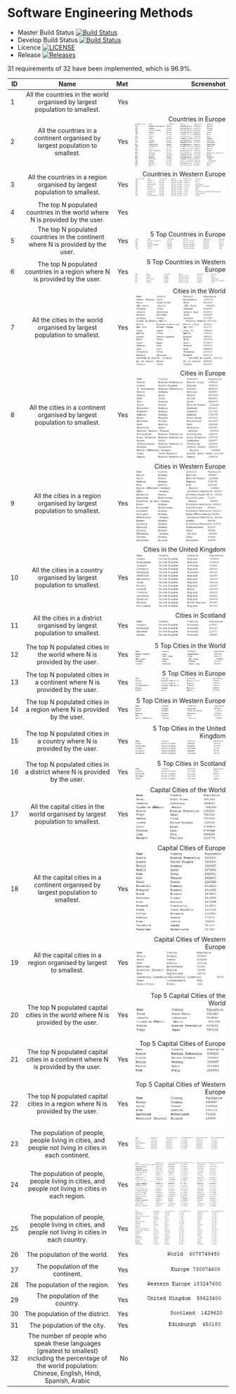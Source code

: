 # Software Engineering Methods

- Master Build Status [![Build Status](https://travis-ci.org/RyanHeadley/sem.svg?branch=master)](https://travis-ci.org/RyanHeadley/sem)
- Develop Build Status [![Build Status](https://travis-ci.org/RyanHeadley/sem.svg?branch=develop)](https://travis-ci.org/RyanHeadley/sem)
- Licence [![LICENSE](https://img.shields.io/github/license/RyanHeadley/sem.svg?style=flat-square)](https://github.com/RyanHeadley/sem/blob/master/LICENSE)
- Release [![Releases](https://img.shields.io/github/release/RyanHeadley/sem/all.svg?style=flat-square)](https://github.com/RyanHeadley/sem/releases)

31 requirements of 32 have been implemented, which is 96.9%.

| ID |                                 Name                                         |  Met   | Screenshot |
|----|:----------------------------------------------------------------------------:|-------:|-----------:|
| 1  | All the countries in the world organised by largest population to smallest.  |  Yes   |            |
| 2  | All the countries in a continent organised by largest population to smallest.|  Yes   |Countries in Europe ![continentCountries](continentCountries.png)           |
| 3  | All the countries in a region organised by largest population to smallest.   |  Yes   |Countries in Western Europe![regionCountries](regionCountries.png)         |
| 4  | The top N populated countries in the world where N is provided by the user.  | Yes |            |
| 5  | The top N populated countries in the continent where N is provided by the user.  | Yes |5 Top Countries in Europe ![userContinentCountries](userContinentCountries.png)           |
| 6  | The top N populated countries in a region where N is provided by the user.   | Yes |5 Top Countries in Western Europe ![userRegionCountries](userRegionCountries.png)            |
| 7  | All the cities in the world organised by largest population to smallest.     |  Yes   |Cities in the World ![worldCities](worldCities.png)           |
| 8  | All the cities in a continent organised by largest population to smallest.   |  Yes   |Cities in Europe ![continentCities](continentCities.png)          |
| 9  | All the cities in a region organised by largest population to smallest.      |  Yes   |Cities in Western Europe ![regionCities](regionCities.png)           |
| 10 | All the cities in a country organised by largest population to smallest.     |  Yes   |Cities in the United Kingdom ![countryCities](countryCities.png)          |
| 11 | All the cities in a district organised by largest population to smallest.    |  Yes   |Cities in Scotland ![districtCities](districtCities.png)          |
| 12 | The top N populated cities in the world where N is provided by the user.     | Yes |5 Top Cities in the World ![userWorldCities](userWorldCities.png)            |
| 13 | The top N populated cities in a continent where N is provided by the user.   | Yes |5 Top Cities in Europe ![userContinentCities](userContinentCities.png)            |
| 14 | The top N populated cities in a region where N is provided by the user.      | Yes |5 Top Cities in Western Europe ![userRegionCities](userRegionCities.png)             |
| 15 | The top N populated cities in a country where N is provided by the user.     | Yes |5 Top Cities in the United Kingdom ![userCountryCities](userCountryCities.png)            |
| 16 | The top N populated cities in a district where N is provided by the user.    | Yes |5 Top Cities in Scotland ![userDistrictCities](userDistrictCities.png)             |
| 17 | All the capital cities in the world organised by largest population to smallest.  |  Yes   |Capital Cities of the World ![worldCapitalCities](worldCapitalCities.png)           |
| 18 | All the capital cities in a continent organised by largest population to smallest.|  Yes   |Capital Cities of Europe ![continentCapitalCities](continentCapitalCities.png)           |
| 19 | All the capital cities in a region organised by largest to smallest.              |  Yes   |Capital Cities of Western Europe ![regionCapitalCities](regionCapitalCities.png)           |
| 20 | The top N populated capital cities in the world where N is provided by the user.  | Yes |Top 5 Capital Cities of the World ![userWorldCapitalCities](userWorldCapitalCities.png)            |
| 21 | The top N populated capital cities in a continent where N is provided by the user.| Yes |Top 5 Capital Cities of Europe ![userContinentCapitalCities](userContinentCapitalCities.png)           |
| 22 | The top N populated capital cities in a region where N is provided by the user.   | Yes |Top 5 Capital Cities of Western Europe ![userRegionCapitalCities](userRegionCapitalCities.png)         |
| 23 | The population of people, people living in cities, and people not living in cities in each continent.| Yes |![continentCityPercentage](continentCityPercentage.png)            |
| 24 | The population of people, people living in cities, and people not living in cities in each region.   | Yes |![regionCityPercentage](regionCityPercentage.png)           |
| 25 | The population of people, people living in cities, and people not living in cities in each country.  | Yes |![countryCityPercentage](countryCityPercentage.png)            |
| 26 | The population of the world.            | Yes | ![singleWorldPop](SingleWorldPop.png)           |
| 27 | The population of the continent.        | Yes | ![singleContinentPop](SingleContinentPop.png)           |
| 28 | The population of the region.           | Yes | ![singleRegionPop](SingleRegionPop.png)           |
| 29 | The population of the country.          | Yes | ![singleCountryPop](SingleCountryPop.png)             |
| 30 | The population of the district.         | Yes | ![singleDistrictPop](SingleDistrictPop.png)           |
| 31 | The population of the city.             | Yes | ![singleCityPop](SingleCityPop.png)                   |
| 32 | The number of people who speak these languages (greatest to smallest) including the percentage of the world population: Chinese, English, Hindi, Spanish, Arabic | No |            |
